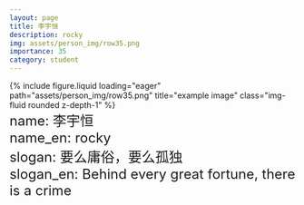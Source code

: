 ```yaml
---
layout: page
title: 李宇恒
description: rocky
img: assets/person_img/row35.png
importance: 35
category: student
---
```


<div class="row justify-content-center">
    <div class="col-4 mt-3 mt-md-0">
        {% include figure.liquid loading="eager" path="assets/person_img/row35.png" title="example image" class="img-fluid rounded z-depth-1" %}
    </div>
</div>

<font size="5">
    name: 李宇恒<br>
    name_en: rocky<br>
    slogan: 要么庸俗，要么孤独<br>
    slogan_en: Behind every great fortune, there is a crime<br>
</font>
